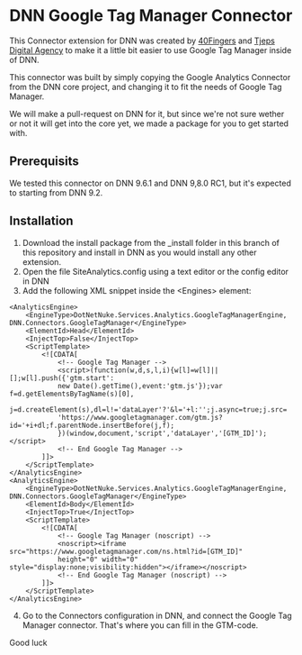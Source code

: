﻿# DNN Google Tag Manager Connector

This Connector extension for DNN was created by [40Fingers](https://www.40fingers.net) and [Tjeps Digital Agency](https://www.tjeps.com) 
to make it a little bit easier to use Google Tag Manager inside of DNN.

This connector was built by simply copying the Google Analytics Connector from the DNN core project, and changing
it to fit the needs of Google Tag Manager.

We will make a pull-request on DNN for it, but since we're not sure wether or not it will get into the core yet, we made a package for you to get started with.

## Prerequisits
We tested this connector on DNN 9.6.1 and DNN 9,8.0 RC1, but it's expected to starting from DNN 9.2.

## Installation
1) Download the install package from the _install folder in this branch of this repository and install in DNN as you would install any other extension.
2) Open the file SiteAnalytics.config using a text editor or the config editor in DNN
3) Add the following XML snippet inside the &lt;Engines&gt; element:
```
<AnalyticsEngine>
    <EngineType>DotNetNuke.Services.Analytics.GoogleTagManagerEngine, DNN.Connectors.GoogleTagManager</EngineType>
    <ElementId>Head</ElementId>
    <InjectTop>False</InjectTop>
    <ScriptTemplate>
        <![CDATA[     
            <!-- Google Tag Manager -->
            <script>(function(w,d,s,l,i){w[l]=w[l]||[];w[l].push({'gtm.start':
            new Date().getTime(),event:'gtm.js'});var f=d.getElementsByTagName(s)[0],
            j=d.createElement(s),dl=l!='dataLayer'?'&l='+l:'';j.async=true;j.src=
            'https://www.googletagmanager.com/gtm.js?id='+i+dl;f.parentNode.insertBefore(j,f);
            })(window,document,'script','dataLayer','[GTM_ID]');</script>
            <!-- End Google Tag Manager -->
        ]]>
    </ScriptTemplate>
</AnalyticsEngine>
<AnalyticsEngine>
    <EngineType>DotNetNuke.Services.Analytics.GoogleTagManagerEngine, DNN.Connectors.GoogleTagManager</EngineType>
    <ElementId>Body</ElementId>
    <InjectTop>True</InjectTop>
    <ScriptTemplate>
        <![CDATA[     
            <!-- Google Tag Manager (noscript) --> 
            <noscript><iframe src="https://www.googletagmanager.com/ns.html?id=[GTM_ID]"
            height="0" width="0" style="display:none;visibility:hidden"></iframe></noscript>
            <!-- End Google Tag Manager (noscript) -->
        ]]>
    </ScriptTemplate>
</AnalyticsEngine>
```
4) Go to the Connectors configuration in DNN, and connect the Google Tag Manager connector. That's where you can fill in the GTM-code.

Good luck

